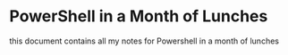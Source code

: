 # PowerShell in a Month of Lunches

this document contains all my notes for Powershell in a month of lunches


